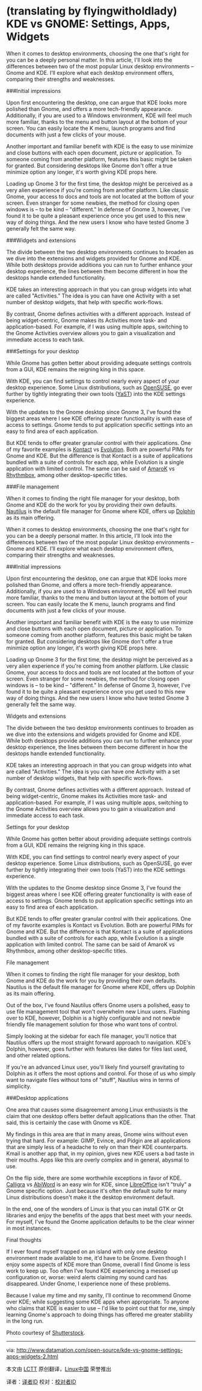 (translating by flyingwitholdlady)
KDE vs GNOME: Settings, Apps, Widgets
=====================================

When it comes to desktop environments, choosing the one that's right for you can be a deeply personal matter. In this article, I'll look into the differences between two of the most popular Linux desktop environments – Gnome and KDE. I’ll explore what each desktop environment offers, comparing their strengths and weaknesses.

###Initial impressions

Upon first encountering the desktop, one can argue that KDE looks more polished than Gnome, and offers a more tech-friendly appearance. Additionally, if you are used to a Windows environment, KDE will feel much more familiar, thanks to the menu and button layout at the bottom of your screen. You can easily locate the K menu, launch programs and find documents with just a few clicks of your mouse.

Another important and familiar benefit with KDE is the easy to use minimize and close buttons with each open document, picture or application. To someone coming from another platform, features this basic might be taken for granted. But considering desktops like Gnome don't offer a true minimize option any longer, it's worth giving KDE props here.

Loading up Gnome 3 for the first time, the desktop might be perceived as a very alien experience if you're coming from another platform. Like classic Gnome, your access to docs and tools are not located at the bottom of your screen. Even stranger for some newbies, the method for closing open windows is – to be kind – "different." In defense of Gnome 3, however, I've found it to be quite a pleasant experience once you get used to this new way of doing things. And the new users I know who have tested Gnome 3 generally felt the same way.

###Widgets and extensions

The divide between the two desktop environments continues to broaden as we dive into the extensions and widgets provided for Gnome and KDE. While both desktops provide additions you can run to further enhance your desktop experience, the lines between them become different in how the desktops handle extended functionality.

KDE takes an interesting approach in that you can group widgets into what are called "Activities." The idea is you can have one Activity with a set number of desktop widgets, that help with specific work-flows.

By contrast, Gnome defines activities with a different approach. Instead of being widget-centric, Gnome makes its Activities more task- and application-based. For example, if I was using multiple apps, switching to the Gnome Activities overview allows you to gain a visualization and immediate access to each task.

###Settings for your desktop

While Gnome has gotten better about providing adequate settings controls from a GUI, KDE remains the reigning king in this space.

With KDE, you can find settings to control nearly every aspect of your desktop experience. Some Linux distributions, such as [OpenSUSE][1], go ever further by tightly integrating their own tools ([YaST][2]) into the KDE settings experience.

With the updates to the Gnome desktop since Gnome 3, I've found the biggest areas where I see KDE offering greater functionality is with ease of access to settings. Gnome tends to put application specific settings into an easy to find area of each application.

But KDE tends to offer greater granular control with their applications. One of my favorite examples is [Kontact][3] vs [Evolution][4]. Both are powerful PIMs for Gnome and KDE. But the difference is that Kontact is a suite of applications bundled with a suite of controls for each app, while Evolution is a single application with limited control. The same can be said of [AmaroK][5] vs [Rhythmbox][6], among other desktop-specific titles.

###File management

When it comes to finding the right file manager for your desktop, both Gnome and KDE do the work for you by providing their own defaults. [Nautilus][7] is the default file manager for Gnome where KDE, offers up [Dolphin][8] as its main offering.

When it comes to desktop environments, choosing the one that's right for you can be a deeply personal matter. In this article, I'll look into the differences between two of the most popular Linux desktop environments – Gnome and KDE. I’ll explore what each desktop environment offers, comparing their strengths and weaknesses.

###Initial impressions

Upon first encountering the desktop, one can argue that KDE looks more polished than Gnome, and offers a more tech-friendly appearance. Additionally, if you are used to a Windows environment, KDE will feel much more familiar, thanks to the menu and button layout at the bottom of your screen. You can easily locate the K menu, launch programs and find documents with just a few clicks of your mouse.

Another important and familiar benefit with KDE is the easy to use minimize and close buttons with each open document, picture or application. To someone coming from another platform, features this basic might be taken for granted. But considering desktops like Gnome don't offer a true minimize option any longer, it's worth giving KDE props here.

Loading up Gnome 3 for the first time, the desktop might be perceived as a very alien experience if you're coming from another platform. Like classic Gnome, your access to docs and tools are not located at the bottom of your screen. Even stranger for some newbies, the method for closing open windows is – to be kind – "different." In defense of Gnome 3, however, I've found it to be quite a pleasant experience once you get used to this new way of doing things. And the new users I know who have tested Gnome 3 generally felt the same way.

Widgets and extensions

The divide between the two desktop environments continues to broaden as we dive into the extensions and widgets provided for Gnome and KDE. While both desktops provide additions you can run to further enhance your desktop experience, the lines between them become different in how the desktops handle extended functionality.

KDE takes an interesting approach in that you can group widgets into what are called "Activities." The idea is you can have one Activity with a set number of desktop widgets, that help with specific work-flows.

By contrast, Gnome defines activities with a different approach. Instead of being widget-centric, Gnome makes its Activities more task- and application-based. For example, if I was using multiple apps, switching to the Gnome Activities overview allows you to gain a visualization and immediate access to each task.

Settings for your desktop

While Gnome has gotten better about providing adequate settings controls from a GUI, KDE remains the reigning king in this space.

With KDE, you can find settings to control nearly every aspect of your desktop experience. Some Linux distributions, such as OpenSUSE, go ever further by tightly integrating their own tools (YaST) into the KDE settings experience.

With the updates to the Gnome desktop since Gnome 3, I've found the biggest areas where I see KDE offering greater functionality is with ease of access to settings. Gnome tends to put application specific settings into an easy to find area of each application.

But KDE tends to offer greater granular control with their applications. One of my favorite examples is Kontact vs Evolution. Both are powerful PIMs for Gnome and KDE. But the difference is that Kontact is a suite of applications bundled with a suite of controls for each app, while Evolution is a single application with limited control. The same can be said of AmaroK vs Rhythmbox, among other desktop-specific titles.

File management

When it comes to finding the right file manager for your desktop, both Gnome and KDE do the work for you by providing their own defaults. Nautilus is the default file manager for Gnome where KDE, offers up Dolphin as its main offering.

Out of the box, I've found Nautilus offers Gnome users a polished, easy to use file management tool that won't overwhelm new Linux users. Flashing over to KDE, however, Dolphin is a highly configurable and not newbie friendly file management solution for those who want tons of control.

Simply looking at the sidebar for each file manager, you'll notice that Nautilus offers up the most straight forward approach to navigation. KDE's Dolphin, however, goes further with features like dates for files last used, and other related options.

If you're an advanced Linux user, you'll likely find yourself gravitating to Dolphin as it offers the most options and control. For those of us who simply want to navigate files without tons of "stuff", Nautilus wins in terms of simplicity.

###Desktop applications

One area that causes some disagreement among Linux enthusiasts is the claim that one desktop offers better default applications than the other. That said, this is certainly the case with Gnome vs KDE.

My findings in this area are that in many areas, Gnome wins without even trying that hard. For example: GIMP, Evince, and Pidgin are all applications that are simply less of a headache to rely on than their KDE counterparts. Kmail is another app that, in my opinion, gives new KDE users a bad taste in their mouths. Apps like this are overly complex and in general, abysmal to use.

On the flip side, there are some worthwhile exceptions in favor of KDE. [Calligra][9] vs [AbiWord][10] is an easy win for KDE, since [LibreOffice][11] isn't "truly" a Gnome specific option. Just because it's often the default suite for many Linux distributions doesn't make it the desktop environment default.

In the end, one of the wonders of Linux is that you can install GTK or Qt libraries and enjoy the benefits of the apps that best meet with your needs. For myself, I've found the Gnome application defaults to be the clear winner in most instances.

Final thoughts

If I ever found myself trapped on an island with only one desktop environment made available to me, it'd have to be Gnome. Even though I enjoy some aspects of KDE more than Gnome, overall I find Gnome is less work to keep up. Too often I’ve found KDE experiencing a messed up configuration or, worse: weird alerts claiming my sound card has disappeared. Under Gnome, I experience none of these problems.

Because I value my time and my sanity, I'll continue to recommend Gnome over KDE; while suggesting some KDE apps when appropriate. To anyone who claims that KDE is easier to use – I'd like to point out that for me, simply learning Gnome's approach to doing things has offered me greater stability in the long run.

Photo courtesy of [Shutterstock][12].

---

via: http://www.datamation.com/open-source/kde-vs-gnome-settings-apps-widgets-2.html

本文由 [LCTT](https://github.com/LCTT/TranslateProject) 原创翻译，[Linux中国](http://linux.cn/) 荣誉推出

译者：[译者ID](https://github.com/译者ID) 校对：[校对者ID](https://github.com/校对者ID)


[1]:http://www.opensuse.org/en/
[2]:http://en.opensuse.org/YaST_Software_Management
[3]:http://userbase.kde.org/Kontact
[4]:https://projects.gnome.org/evolution/
[5]:http://amarok.kde.org/
[6]:https://projects.gnome.org/rhythmbox/
[7]:http://en.wikipedia.org/wiki/Nautilus_%28file_manager%29
[8]:http://en.wikipedia.org/wiki/Dolphin_%28file_manager%29
[9]:http://www.calligra-suite.org/
[10]:http://www.abisource.com/
[11]:http://www.libreoffice.org/
[12]:http://www.shutterstock.com/pic-137314787/stock-photo-information-concept-golden-gears-on-digital-background-d-render.html

